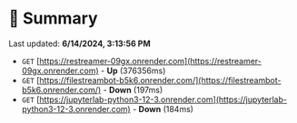 # 📖 Summary
Last updated: **6/14/2024, 3:13:56 PM**

- `GET` [https://restreamer-09gx.onrender.com](https://restreamer-09gx.onrender.com) - **Up** (376356ms)
- `GET` [https://filestreambot-b5k6.onrender.com/](https://filestreambot-b5k6.onrender.com/) - **Down** (197ms)
- `GET` [https://jupyterlab-python3-12-3.onrender.com](https://jupyterlab-python3-12-3.onrender.com) - **Down** (184ms)
